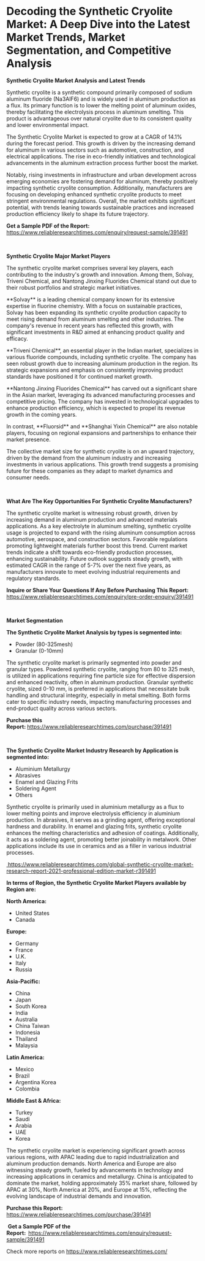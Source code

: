 <p><h1>Decoding the Synthetic Cryolite Market: A Deep Dive into the Latest Market Trends, Market Segmentation, and Competitive Analysis</h1></p><p><strong>Synthetic Cryolite Market Analysis and Latest Trends</strong></p>
<p><p>Synthetic cryolite is a synthetic compound primarily composed of sodium aluminum fluoride (Na3AlF6) and is widely used in aluminum production as a flux. Its primary function is to lower the melting point of aluminum oxides, thereby facilitating the electrolysis process in aluminum smelting. This product is advantageous over natural cryolite due to its consistent quality and lower environmental impact.</p><p>The Synthetic Cryolite Market is expected to grow at a CAGR of 14.1% during the forecast period. This growth is driven by the increasing demand for aluminum in various sectors such as automotive, construction, and electrical applications. The rise in eco-friendly initiatives and technological advancements in the aluminum extraction process further boost the market. </p><p>Notably, rising investments in infrastructure and urban development across emerging economies are fostering demand for aluminum, thereby positively impacting synthetic cryolite consumption. Additionally, manufacturers are focusing on developing enhanced synthetic cryolite products to meet stringent environmental regulations. Overall, the market exhibits significant potential, with trends leaning towards sustainable practices and increased production efficiency likely to shape its future trajectory.</p></p>
<p><strong>Get a Sample PDF of the Report:&nbsp;</strong> <a href="https://www.reliableresearchtimes.com/enquiry/request-sample/391491?utm_campaign=2719&utm_medium=2&utm_source=Github&utm_content=ia&utm_term=29032025&utm_id=synthetic-cryolite">https://www.reliableresearchtimes.com/enquiry/request-sample/391491</a></p>
<p>&nbsp;</p>
<p><strong>Synthetic Cryolite Major Market Players</strong></p>
<p><p>The synthetic cryolite market comprises several key players, each contributing to the industry's growth and innovation. Among them, Solvay, Triveni Chemical, and Nantong Jinxing Fluorides Chemical stand out due to their robust portfolios and strategic market initiatives.</p><p>**Solvay** is a leading chemical company known for its extensive expertise in fluorine chemistry. With a focus on sustainable practices, Solvay has been expanding its synthetic cryolite production capacity to meet rising demand from aluminum smelting and other industries. The company's revenue in recent years has reflected this growth, with significant investments in R&D aimed at enhancing product quality and efficacy.</p><p>**Triveni Chemical**, an essential player in the Indian market, specializes in various fluoride compounds, including synthetic cryolite. The company has seen robust growth due to increasing aluminum production in the region. Its strategic expansions and emphasis on consistently improving product standards have positioned it for continued market growth.</p><p>**Nantong Jinxing Fluorides Chemical** has carved out a significant share in the Asian market, leveraging its advanced manufacturing processes and competitive pricing. The company has invested in technological upgrades to enhance production efficiency, which is expected to propel its revenue growth in the coming years.</p><p>In contrast, **Fluorsid** and **Shanghai Yixin Chemical** are also notable players, focusing on regional expansions and partnerships to enhance their market presence.</p><p>The collective market size for synthetic cryolite is on an upward trajectory, driven by the demand from the aluminum industry and increasing investments in various applications. This growth trend suggests a promising future for these companies as they adapt to market dynamics and consumer needs.</p></p>
<p>&nbsp;</p>
<p><strong>What Are The Key Opportunities For Synthetic Cryolite Manufacturers?</strong></p>
<p><p>The synthetic cryolite market is witnessing robust growth, driven by increasing demand in aluminum production and advanced materials applications. As a key electrolyte in aluminum smelting, synthetic cryolite usage is projected to expand with the rising aluminum consumption across automotive, aerospace, and construction sectors. Favorable regulations promoting lightweight materials further boost this trend. Current market trends indicate a shift towards eco-friendly production processes, enhancing sustainability. Future outlook suggests steady growth, with estimated CAGR in the range of 5-7% over the next five years, as manufacturers innovate to meet evolving industrial requirements and regulatory standards.</p></p>
<p><strong>Inquire or Share Your Questions If Any Before Purchasing This Report:</strong> <a href="https://www.reliableresearchtimes.com/enquiry/pre-order-enquiry/391491?utm_campaign=2719&utm_medium=2&utm_source=Github&utm_content=ia&utm_term=29032025&utm_id=synthetic-cryolite">https://www.reliableresearchtimes.com/enquiry/pre-order-enquiry/391491</a></p>
<p>&nbsp;</p>
<p><strong>Market Segmentation</strong></p>
<p><strong>The Synthetic Cryolite Market Analysis by types is segmented into:</strong></p>
<p><ul><li>Powder (80-325mesh)</li><li>Granular (0-10mm)</li></ul></p>
<p><p>The synthetic cryolite market is primarily segmented into powder and granular types. Powdered synthetic cryolite, ranging from 80 to 325 mesh, is utilized in applications requiring fine particle size for effective dispersion and enhanced reactivity, often in aluminum production. Granular synthetic cryolite, sized 0-10 mm, is preferred in applications that necessitate bulk handling and structural integrity, especially in metal smelting. Both forms cater to specific industry needs, impacting manufacturing processes and end-product quality across various sectors.</p></p>
<p><strong>Purchase this Report:&nbsp;</strong><a href="https://www.reliableresearchtimes.com/purchase/391491?utm_campaign=2719&utm_medium=2&utm_source=Github&utm_content=ia&utm_term=29032025&utm_id=synthetic-cryolite">https://www.reliableresearchtimes.com/purchase/391491</a></p>
<p>&nbsp;</p>
<p><strong>The Synthetic Cryolite Market Industry Research by Application is segmented into:</strong></p>
<p><ul><li>Aluminium Metallurgy</li><li>Abrasives</li><li>Enamel and Glazing Frits</li><li>Soldering Agent</li><li>Others</li></ul></p>
<p><p>Synthetic cryolite is primarily used in aluminium metallurgy as a flux to lower melting points and improve electrolysis efficiency in aluminium production. In abrasives, it serves as a grinding agent, offering exceptional hardness and durability. In enamel and glazing frits, synthetic cryolite enhances the melting characteristics and adhesion of coatings. Additionally, it acts as a soldering agent, promoting better joinability in metalwork. Other applications include its use in ceramics and as a filler in various industrial processes.</p></p>
<p><a href="https://www.reliableresearchtimes.com/global-synthetic-cryolite-market-research-report-2021-professional-edition-market-r391491?utm_campaign=2719&utm_medium=2&utm_source=Github&utm_content=ia&utm_term=29032025&utm_id=synthetic-cryolite">&nbsp;https://www.reliableresearchtimes.com/global-synthetic-cryolite-market-research-report-2021-professional-edition-market-r391491</a></p>
<p><strong>In terms of Region, the Synthetic Cryolite Market Players available by Region are:</strong></p>
<p>
    <p> <strong> North America: </strong>
        <ul>
            <li>United States</li>
            <li>Canada</li>
        </ul>
        </p> 
    <p> <strong> Europe: </strong>
        <ul>
            <li>Germany</li>
            <li>France</li>
            <li>U.K.</li>
            <li>Italy</li>
            <li>Russia</li>
        </ul>
        </p> 
    <p> <strong> Asia-Pacific: </strong>
        <ul>
            <li>China</li>
            <li>Japan</li>
            <li>South Korea</li>
            <li>India</li>
            <li>Australia</li>
            <li>China Taiwan</li>
            <li>Indonesia</li>
            <li>Thailand</li>
            <li>Malaysia</li>
        </ul>
        </p> 
    <p> <strong> Latin America: </strong>
        <ul>
            <li>Mexico</li>
            <li>Brazil</li>
            <li>Argentina Korea</li>
            <li>Colombia</li>
        </ul>
        </p> 
    <p> <strong> Middle East & Africa: </strong>
        <ul>
            <li>Turkey</li>
            <li>Saudi</li>
            <li>Arabia</li>
            <li>UAE</li>
            <li>Korea</li>
        </ul>
    </p>
    </p>
<p><p>The synthetic cryolite market is experiencing significant growth across various regions, with APAC leading due to rapid industrialization and aluminum production demands. North America and Europe are also witnessing steady growth, fueled by advancements in technology and increasing applications in ceramics and metallurgy. China is anticipated to dominate the market, holding approximately 35% market share, followed by APAC at 30%, North America at 20%, and Europe at 15%, reflecting the evolving landscape of industrial demands and innovation.</p></p>
<p><strong>Purchase this Report: </strong><a href="https://www.reliableresearchtimes.com/purchase/391491?utm_campaign=2719&utm_medium=2&utm_source=Github&utm_content=ia&utm_term=29032025&utm_id=synthetic-cryolite">https://www.reliableresearchtimes.com/purchase/391491</a></p>
<p>&nbsp;<strong>Get a Sample PDF of the Report:&nbsp;&nbsp;</strong><a href="https://www.reliableresearchtimes.com/enquiry/request-sample/391491?utm_campaign=2719&utm_medium=2&utm_source=Github&utm_content=ia&utm_term=29032025&utm_id=synthetic-cryolite">https://www.reliableresearchtimes.com/enquiry/request-sample/391491</a></p>
<p><strong></strong></p>
<p>Check more reports on <a href="https://www.reliableresearchtimes.com/?utm_campaign=2719&utm_medium=2&utm_source=Github&utm_content=ia&utm_term=29032025&utm_id=synthetic-cryolite">https://www.reliableresearchtimes.com/</a></p>
